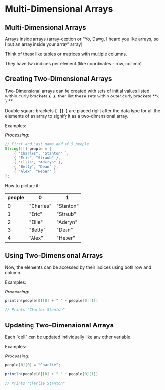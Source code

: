 # Multi-Dimensional Arrays

## Multi-Dimensional Arrays

Arrays inside arrays (array-ception or “Yo, Dawg, I heard you like arrays, so I put an array inside your array” array)

Think of these like tables or matrices with multiple columns.

They have two indices per element (like coordinates - row, column)

## Creating Two-Dimensional Arrays

Two-Dimensional arrays can be created with sets of initial values listed within curly brackets **`{ }`**, then list these sets within outer curly brackets **`{ }`**

Double square brackets **`[ ][ ]`** are placed right after the data type for all the elements of an array to signify it as a two-dimensional array.

Examples:

_Processing:_

```java
// First and Last name and of 5 people
String[][] people = { 
    { "Charles", "Stanton" }, 
    { "Eric", "Straub" }, 
    { "Ellie", "Aderyn" },
    { "Betty", "Dean" },
    { "Alex", "Heber" }
};
```

How to picture it:

| people | 0              | 1                                                                                                                               |
| ------ | -------------- | ------------------------------------------------------------------------------------------------------------------------------- |
| 0      | "Charles"      | "Stanton"                                                                                                                       |
| 1      | "Eric"         | "Straub"                                                                                                                        |
| 2      | "Ellie"        | "Aderyn"                                                                                                                        |
| 3      | "Betty"        | "Dean"                                                                                                                          |
| 4      | "Alex"         | "Heber"                                                                                                                         |

## Using Two-Dimensional Arrays

Now, the elements can be accessed by their indices using both row and column.

Examples:

_Processing:_

```java
println(people[0][0] + " " + people[0][1]);
 
// Prints "Charles Stanton"
```

## Updating Two-Dimensional Arrays

Each “cell” can be updated individually like any other variable.

Examples:

_Processing:_

```java
people[0][0] = "Charlie";

println(people[0][0] + " " + people[0][1]);
 
// Prints "Charlie Stanton"
```
